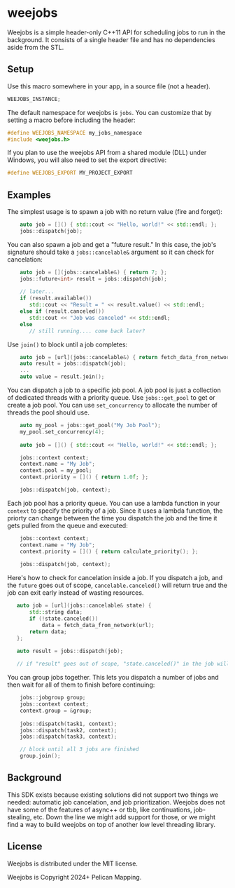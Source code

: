# weejobs
Weejobs is a simple header-only C++11 API for scheduling jobs to run in the background. It consists of a single header file and has no dependencies aside from the STL.

## Setup

Use this macro somewhere in your app, in a source file (not a header).
```c++
WEEJOBS_INSTANCE;
```

The default namespace for weejobs is `jobs`. You can customize that by setting a macro before including the header:
```c++
#define WEEJOBS_NAMESPACE my_jobs_namespace
#include <weejobs.h>
```

If you plan to use the weejobs API from a shared module (DLL) under Windows, you will also need to set the export directive:
```c++
#define WEEJOBS_EXPORT MY_PROJECT_EXPORT
```

## Examples

The simplest usage is to spawn a job with no return value (fire and forget):
```c++
    auto job = []() { std::cout << "Hello, world!" << std::endl; };
    jobs::dispatch(job);
```

You can also spawn a job and get a "future result." In this case, the job's signature should take a `jobs::cancelable&` argument so it can check for cancelation:
```c++
    auto job = [](jobs::cancelable&) { return 7; };
    jobs::future<int> result = jobs::dispatch(job);
    
    // later...
    if (result.available())
       std::cout << "Result = " << result.value() << std::endl;
    else if (result.canceled())
       std::cout << "Job was canceled" << std::endl;
    else
       // still running.... come back later?
```

Use `join()` to block until a job completes:
```c++
    auto job = [url](jobs::cancelable&) { return fetch_data_from_network(url); };
    auto result = jobs::dispatch(job);
    ...
    auto value = result.join();
```

You can dispatch a job to a specific job pool. A job pool is just a collection of dedicated threads with a priority queue. Use `jobs::get_pool` to get or create a job pool. You can use `set_concurrency` to allocate the number of threads the pool should use.
```c++
    auto my_pool = jobs::get_pool("My Job Pool");
    my_pool.set_concurrency(4);
    
    auto job = []() { std::cout << "Hello, world!" << std::endl; };

    jobs::context context;
    context.name = "My Job";
    context.pool = my_pool;
    context.priority = []() { return 1.0f; };

    jobs::dispatch(job, context);
```

Each job pool has a priority queue. You can use a lambda function in your `context` to specify the priority of a job. Since it uses a lambda function, the priorty can change between the time you dispatch the job and the time it gets pulled from the queue and executed:
```c++
    jobs::context context;
    context.name = "My Job";
    context.priority = []() { return calculate_priority(); };
    
    jobs::dispatch(job, context);
```

Here's how to check for cancelation inside a job. If you dispatch a job, and the `future` goes out of scope, `cancelable.canceled()` will return true and the job can exit early instead of wasting resources.
```c++
   auto job = [url](jobs::cancelable& state) {
       std::string data;
       if (!state.canceled())
           data = fetch_data_from_network(url);
       return data;
   };

   auto result = jobs::dispatch(job);
   
   // if "result" goes out of scope, "state.canceled()" in the job will return true
```

You can group jobs together. This lets you dispatch a number of jobs and then wait for all of them to finish before continuing:
```c++
    jobs::jobgroup group;
    jobs::context context;
    context.group = &group;
    
    jobs::dispatch(task1, context);
    jobs::dispatch(task2, context);
    jobs::dispatch(task3, context);

    // block until all 3 jobs are finished
    group.join();
```    

## Background

This SDK exists because existing solutions did not support two things we needed: automatic job cancelation, and job prioritization. Weejobs does not have some of the features of async++ or tbb, like continuations, job-stealing, etc. Down the line we might add support for those, or we might find a way to build weejobs on top of another low level threading library. 

## License

Weejobs is distributed under the MIT license.

Weejobs is Copyright 2024+ Pelican Mapping.
